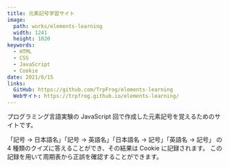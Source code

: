 ```yaml
---
title: 元素記号学習サイト
image: 
  path: works/elements-learning
  width: 1241
  height: 1020
keywords:
  - HTML
  - CSS
  - JavaScript
  - Cookie
date: 2021/6/15
links:
  GitHub: https://github.com/TrpFrog/elements-learning
  Webサイト: https://trpfrog.github.io/elements-learning/
---
```


プログラミング言語実験の JavaScript 回で作成した元素記号を覚えるためのサイトです。

「記号 → 日本語名」「記号 → 英語名」「日本語名 → 記号」「英語名 → 記号」
の 4 種類のクイズに答えることができ、その結果は Cookie に記録されます。
この記録を用いて周期表から正誤を確認することができます。
